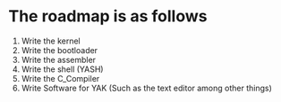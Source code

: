 # The roadmap is as follows


1. Write the kernel
2. Write the bootloader
3. Write the assembler
4. Write the shell (YASH)
5. Write the C_Compiler
6. Write Software for YAK (Such as the text editor among other things)
